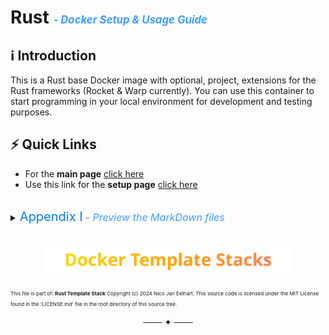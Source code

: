 # Rust <span style="color: #409EFF; font-size: 0.6em; font-style: italic;"> -  Docker Setup & Usage Guide</span>

## ℹ️ Introduction

This is a Rust base Docker image with optional, project, extensions for the Rust frameworks (Rocket & Warp currently).
You can use this container to start programming in your local environment for development and testing purposes. 

## ⚡ Quick Links

- For the **main page** [click here](https://nicojane.github.io/Rust-Development-Template-Stack/)
- Use this link for the **setup page** [click here](https://nicojane.github.io/Rust-Development-Template-Stack/Howtos/howto_create_a_dev_container)

<br>

<details>
<summary class="clickable-summary"> <span class="summary-icon"></span>
    <span style="color: #097df1ff; font-size: 20px;">Appendix I</span> <span style="color: #409EFF; font-size: 16px; font-style: italic;"> -  Preview the MarkDown files </span>
</summary>

#### 📎 Preview the MarkDown files(.md)
>To preview the Markdown (MD) files in this project, one of the best solutions is to open these files in Visual Studio Code (VSC) and install the plugin: **Markdown Preview GitHub Styling** (Tested with version 2.04). Other plugins, or plugins for other programs, may not always work correctly with the file links in the documentation. I use the file link syntax supported by GitHub (Jekyll), which is also compatible with the above-mentioned plugin.
>
> To display the Preview screen in VSC: 
>- Ensure that you are **not** working in ***Restricted mode***.
>- Click on the "file.md" tab and choose: "Open preview." 
>- Alternatively, you can click the 'Open Preview to the Side' button at the top right. 
>
><br>
><a href="https://github.com/mjbvz/vscode-github-markdown-preview-style" target="_blank">Click here for more information on the Markdown Preview GitHub Styling plugin</a>
</details>








<br>

<p align="center">
  <a href="https://nicojane.github.io/Docker-Template-Stacks-Home">
    <img src="assets/images/DTSfooter.svg" alt="DTS Template Stacks" width="400" />
  </a>
</p>

<small><small><small>
This file is part of: **Rust Template Stack**
Copyright (c) 2024 Nico Jan Eelhart. This source code is licensed under the MIT License found in the  'LICENSE.md' file in the root directory of this source tree.
</small></small></small>
<div align="center"> ─── ✦ ─── </div>